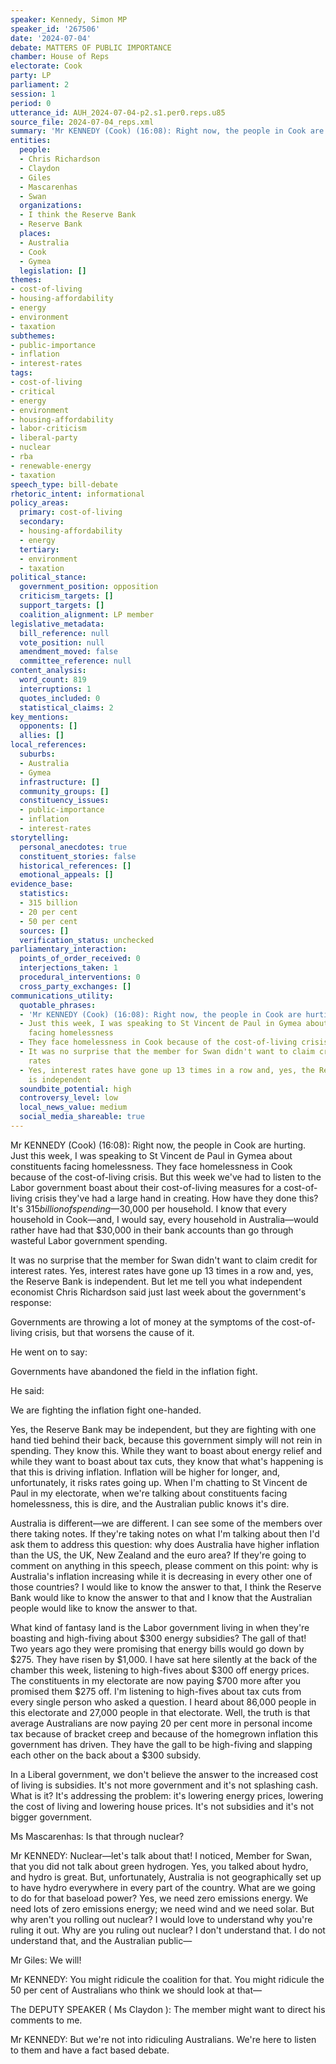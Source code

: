 ```yaml
---
speaker: Kennedy, Simon MP
speaker_id: '267506'
date: '2024-07-04'
debate: MATTERS OF PUBLIC IMPORTANCE
chamber: House of Reps
electorate: Cook
party: LP
parliament: 2
session: 1
period: 0
utterance_id: AUH_2024-07-04-p2.s1.per0.reps.u85
source_file: 2024-07-04_reps.xml
summary: 'Mr KENNEDY (Cook) (16:08): Right now, the people in Cook are hurting...'
entities:
  people:
  - Chris Richardson
  - Claydon
  - Giles
  - Mascarenhas
  - Swan
  organizations:
  - I think the Reserve Bank
  - Reserve Bank
  places:
  - Australia
  - Cook
  - Gymea
  legislation: []
themes:
- cost-of-living
- housing-affordability
- energy
- environment
- taxation
subthemes:
- public-importance
- inflation
- interest-rates
tags:
- cost-of-living
- critical
- energy
- environment
- housing-affordability
- labor-criticism
- liberal-party
- nuclear
- rba
- renewable-energy
- taxation
speech_type: bill-debate
rhetoric_intent: informational
policy_areas:
  primary: cost-of-living
  secondary:
  - housing-affordability
  - energy
  tertiary:
  - environment
  - taxation
political_stance:
  government_position: opposition
  criticism_targets: []
  support_targets: []
  coalition_alignment: LP member
legislative_metadata:
  bill_reference: null
  vote_position: null
  amendment_moved: false
  committee_reference: null
content_analysis:
  word_count: 819
  interruptions: 1
  quotes_included: 0
  statistical_claims: 2
key_mentions:
  opponents: []
  allies: []
local_references:
  suburbs:
  - Australia
  - Gymea
  infrastructure: []
  community_groups: []
  constituency_issues:
  - public-importance
  - inflation
  - interest-rates
storytelling:
  personal_anecdotes: true
  constituent_stories: false
  historical_references: []
  emotional_appeals: []
evidence_base:
  statistics:
  - 315 billion
  - 20 per cent
  - 50 per cent
  sources: []
  verification_status: unchecked
parliamentary_interaction:
  points_of_order_received: 0
  interjections_taken: 1
  procedural_interventions: 0
  cross_party_exchanges: []
communications_utility:
  quotable_phrases:
  - 'Mr KENNEDY (Cook) (16:08): Right now, the people in Cook are hurting'
  - Just this week, I was speaking to St Vincent de Paul in Gymea about constituents
    facing homelessness
  - They face homelessness in Cook because of the cost-of-living crisis
  - It was no surprise that the member for Swan didn't want to claim credit for interest
    rates
  - Yes, interest rates have gone up 13 times in a row and, yes, the Reserve Bank
    is independent
  soundbite_potential: high
  controversy_level: low
  local_news_value: medium
  social_media_shareable: true
---
```


Mr KENNEDY (Cook) (16:08): Right now, the people in Cook are hurting. Just this week, I was speaking to St Vincent de Paul in Gymea about constituents facing homelessness. They face homelessness in Cook because of the cost-of-living crisis. But this week we've had to listen to the Labor government boast about their cost-of-living measures for a cost-of-living crisis they've had a large hand in creating. How have they done this? It's $315 billion of spending—$30,000 per household. I know that every household in Cook—and, I would say, every household in Australia—would rather have had that $30,000 in their bank accounts than go through wasteful Labor government spending.

It was no surprise that the member for Swan didn't want to claim credit for interest rates. Yes, interest rates have gone up 13 times in a row and, yes, the Reserve Bank is independent. But let me tell you what independent economist Chris Richardson said just last week about the government's response:

Governments are throwing a lot of money at the symptoms of the cost-of-living crisis, but that worsens the cause of it.

He went on to say:

Governments have abandoned the field in the inflation fight.

He said:

We are fighting the inflation fight one-handed.

Yes, the Reserve Bank may be independent, but they are fighting with one hand tied behind their back, because this government simply will not rein in spending. They know this. While they want to boast about energy relief and while they want to boast about tax cuts, they know that what's happening is that this is driving inflation. Inflation will be higher for longer, and, unfortunately, it risks rates going up. When I'm chatting to St Vincent de Paul in my electorate, when we're talking about constituents facing homelessness, this is dire, and the Australian public knows it's dire.

Australia is different—we are different. I can see some of the members over there taking notes. If they're taking notes on what I'm talking about then I'd ask them to address this question: why does Australia have higher inflation than the US, the UK, New Zealand and the euro area? If they're going to comment on anything in this speech, please comment on this point: why is Australia's inflation increasing while it is decreasing in every other one of those countries? I would like to know the answer to that, I think the Reserve Bank would like to know the answer to that and I know that the Australian people would like to know the answer to that.

What kind of fantasy land is the Labor government living in when they're boasting and high-fiving about $300 energy subsidies? The gall of that! Two years ago they were promising that energy bills would go down by $275. They have risen by $1,000. I have sat here silently at the back of the chamber this week, listening to high-fives about $300 off energy prices. The constituents in my electorate are now paying $700 more after you promised them $275 off. I'm listening to high-fives about tax cuts from every single person who asked a question. I heard about 86,000 people in this electorate and 27,000 people in that electorate. Well, the truth is that average Australians are now paying 20 per cent more in personal income tax because of bracket creep and because of the homegrown inflation this government has driven. They have the gall to be high-fiving and slapping each other on the back about a $300 subsidy.

In a Liberal government, we don't believe the answer to the increased cost of living is subsidies. It's not more government and it's not splashing cash. What is it? It's addressing the problem: it's lowering energy prices, lowering the cost of living and lowering house prices. It's not subsidies and it's not bigger government.

Ms Mascarenhas: Is that through nuclear?

Mr KENNEDY: Nuclear—let's talk about that! I noticed, Member for Swan, that you did not talk about green hydrogen. Yes, you talked about hydro, and hydro is great. But, unfortunately, Australia is not geographically set up to have hydro everywhere in every part of the country. What are we going to do for that baseload power? Yes, we need zero emissions energy. We need lots of zero emissions energy; we need wind and we need solar. But why aren't you rolling out nuclear? I would love to understand why you're ruling it out. Why are you ruling out nuclear? I don't understand that. I do not understand that, and the Australian public—

Mr Giles: We will!

Mr KENNEDY: You might ridicule the coalition for that. You might ridicule the 50 per cent of Australians who think we should look at that—

The DEPUTY SPEAKER ( Ms Claydon ): The member might want to direct his comments to me.

Mr KENNEDY: But we're not into ridiculing Australians. We're here to listen to them and have a fact based debate.
